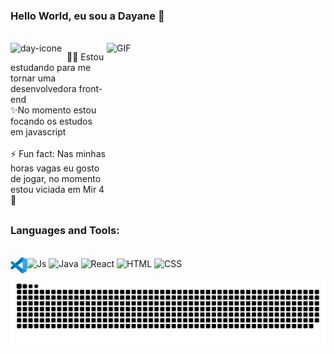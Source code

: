 ### Hello World, eu sou a Dayane 👋
</br>
<img align="left" width="90" alt="day-icone" src="https://share-cdn.picrew.me/shareImg/org/202109/338224_YducnK9J.png">
<img align="right" alt="GIF" src="https://onervakorhonen.files.wordpress.com/2019/05/kissa2.gif" width="350" height="250" />

  👩‍💻 Estou estudando para me tornar uma desenvolvedora front-end</br>
  ✨No momento estou focando os estudos em javascript</br></br>
  ⚡ Fun fact: Nas minhas horas vagas eu gosto de jogar, no momento estou viciada em Mir 4 💎</br>
##  
### Languages and Tools:
<div style="display: inline_block"><br>
  
  <img align="left" alt="Visual Studio Code" width="26px" src="https://raw.githubusercontent.com/github/explore/80688e429a7d4ef2fca1e82350fe8e3517d3494d/topics/visual-studio-code/visual-studio-code.png" />
  <img align="center" alt="Js" width="90" src="https://img.shields.io/badge/JavaScript-F7DF1E?style=for-the-badge&logo=javascript&logoColor=black">
  <img align="center" alt="Java"  height ="20" width="90" src="https://img.shields.io/badge/Java-ED8B00?style=for-the-badge&logo=java&logoColor=white">
  <img align="center" alt="React" height ="20" width="90" src="https://img.shields.io/badge/React-20232A?style=for-the-badge&logo=react&logoColor=61DAFB">
  <img align="center" alt="HTML"  height ="20" width="90" src="https://img.shields.io/badge/HTML5-E34F26?style=for-the-badge&logo=html5&logoColor=white">
  <img align="center" alt="CSS"  height ="20" width="90" src="https://img.shields.io/badge/CSS3-1572B6?style=for-the-badge&logo=css3&logoColor=white"> 
</div>

![Snake animation](https://github.com/dayanesamoraes/dayanesamoraes/blob/output/github-contribution-grid-snake.svg)

